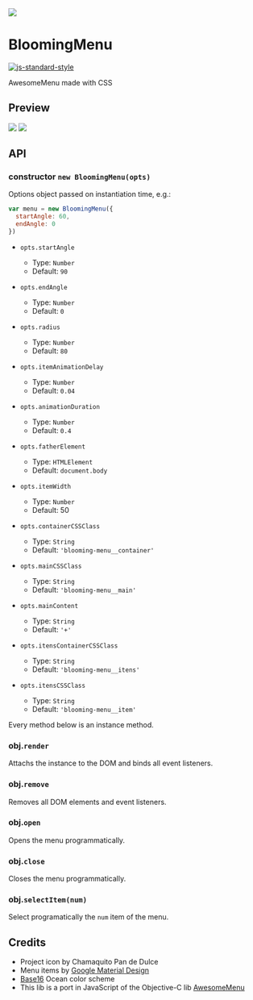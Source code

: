 <img src="http://rawgit.com/caiogondim/blooming-menu/master/logo/logo.svg">

# BloomingMenu 
[![js-standard-style](https://img.shields.io/badge/code%20style-standard-brightgreen.svg?style=flat)](https://github.com/feross/standard)

AwesomeMenu made with CSS


## Preview

<img src="http://rawgit.com/caiogondim/blooming-menu/master/gif-preview/center.gif">
<img src="http://rawgit.com/caiogondim/blooming-menu/master/gif-preview/bottom-left.gif">


## API


### constructor `new BloomingMenu(opts)`

Options object passed on instantiation time, e.g.:
```js
var menu = new BloomingMenu({
  startAngle: 60,
  endAngle: 0
})
```

- `opts.startAngle`
  - Type: `Number`
  - Default: `90`


- `opts.endAngle`
  - Type: `Number`
  - Default: `0`


- `opts.radius`
  - Type: `Number`
  - Default: `80`


- `opts.itemAnimationDelay`
  - Type: `Number`
  - Default: `0.04`


- `opts.animationDuration`
  - Type: `Number`
  - Default: `0.4`


- `opts.fatherElement`
  - Type: `HTMLElement`
  - Default: `document.body`


- `opts.itemWidth`
  - Type: `Number`
  - Default: 50


- `opts.containerCSSClass`
  - Type: `String`
  - Default: `'blooming-menu__container'`


- `opts.mainCSSClass`
  - Type: `String`
  - Default: `'blooming-menu__main'`


- `opts.mainContent`
  - Type: `String`
  - Default: `'+'`


- `opts.itensContainerCSSClass`
  - Type: `String`
  - Default: `'blooming-menu__itens'`


- `opts.itensCSSClass`
  - Type: `String`
  - Default: `'blooming-menu__item'`


Every method below is an instance method.

### obj.`render`

Attachs the instance to the DOM and binds all event listeners.

### obj.`remove`

Removes all DOM elements and event listeners.

### obj.`open`

Opens the menu programmatically.

### obj.`close`

Closes the menu programmatically.

### obj.`selectItem(num)`

Select programatically the `num` item of the menu.


## Credits
- Project icon by Chamaquito Pan de Dulce
- Menu items by [Google Material Design](https://github.com/google/material-design-icons)
- [Base16](https://github.com/chriskempson/base16) Ocean color scheme
- This lib is a port in JavaScript of the Objective-C lib [AwesomeMenu](https://github.com/levey/AwesomeMenu)
